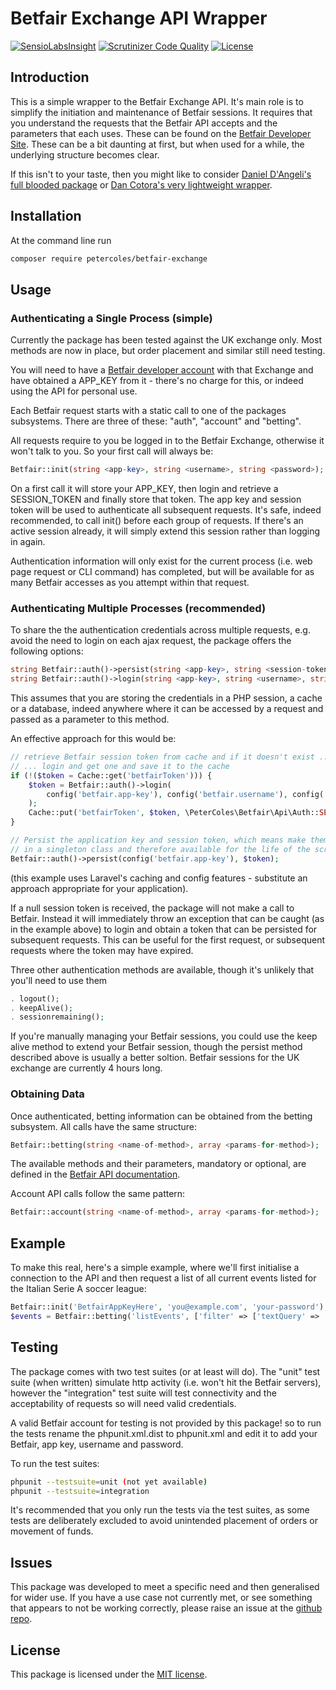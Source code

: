 # Betfair Exchange API Wrapper

[![SensioLabsInsight](https://insight.sensiolabs.com/projects/1b24740e-5b91-467e-8d44-3a2c158fafaa/mini.png)](https://insight.sensiolabs.com/projects/1b24740e-5b91-467e-8d44-3a2c158fafaa)
[![Scrutinizer Code Quality](https://scrutinizer-ci.com/g/petercoles/Betfair-Exchange/badges/quality-score.png?b=master)](https://scrutinizer-ci.com/g/petercoles/Betfair-Exchange/?branch=master)
[![License](http://img.shields.io/:license-mit-blue.svg)](http://doge.mit-license.org)

## Introduction

This is a simple wrapper to the Betfair Exchange API. It's main role is to simplify the initiation and maintenance of Betfair sessions. It requires that you understand the requests that the Betfair API accepts and the parameters that each uses. These can be found on the [Betfair Developer Site](http://docs.developer.betfair.com/docs). These can be a bit daunting at first, but when used for a while, the underlying structure becomes clear.

If this isn't to your taste, then you might like to consider [Daniel D'Angeli's full blooded package](https://github.com/danieledangeli/betfair-php) or [Dan Cotora's very lightweight wrapper](https://github.com/dcro/simple-betfair-php-api).

## Installation

At the command line run

``` bash
composer require petercoles/betfair-exchange
```

## Usage

### Authenticating a Single Process (simple)

Currently the package has been tested against the UK exchange only. Most methods are now in place, but order placement and similar still need testing.

You will need to have a [Betfair developer account](https://developer.betfair.com/) with that Exchange and have obtained a APP_KEY from it - there's no charge for this, or indeed using the API for personal use.

Each Betfair request starts with a static call to one of the packages subsystems. There are three of these:  "auth", "account" and "betting".

All requests require to you be logged in to the Betfair Exchange, otherwise it won't talk to you. So your first call will always be:

``` php
Betfair::init(string <app-key>, string <username>, string <password>);
```

On a first call it will store your APP_KEY, then login and retrieve a SESSION_TOKEN and finally store that token. The app key and session token will be used to authenticate all subsequent requests. It's safe, indeed recommended, to call init() before each group of requests. If there's an active session already, it will simply extend this session rather than logging in again.

Authentication information will only exist for the current process (i.e. web page request or CLI command) has completed, but will be available for as many Betfair accesses as you attempt within that request.

### Authenticating Multiple Processes (recommended)

To share the the authentication credentials across multiple requests, e.g. avoid the need to login on each ajax request, the package offers the following options:

``` php
string Betfair::auth()->persist(string <app-key>, string <session-token>);
string Betfair::auth()->login(string <app-key>, string <username>, string <password>);
```

This assumes that you are storing the credentials in a PHP session, a cache or a database, indeed anywhere where it can be accessed by a request and passed as a parameter to this method.

An effective approach for this would be:

``` php
// retrieve Betfair session token from cache and if it doesn't exist ...
// ... login and get one and save it to the cache
if (!($token = Cache::get('betfairToken'))) {
    $token = Betfair::auth()->login(
        config('betfair.app-key'), config('betfair.username'), config('betfair.password')
    );
    Cache::put('betfairToken', $token, \PeterColes\Betfair\Api\Auth::SESSION_LENGTH);
}

// Persist the application key and session token, which means make them class variables
// in a singleton class and therefore available for the life of the script.
Betfair::auth()->persist(config('betfair.app-key'), $token);
```

(this example uses Laravel's caching and config features - substitute an approach appropriate for your application).

If a null session token is received, the package will not make a call to Betfair. Instead it will immediately throw an exception that can be caught (as in the example above) to login and obtain a token that can be persisted for subsequent requests. This can be useful for the first request, or subsequent requests where the token may have expired.

Three other authentication methods are available, though it's unlikely that you'll need to use them

``` php
. logout();
. keepAlive();
. sessionremaining();
```

If you're manually managing your Betfair sessions, you could use the keep alive method to extend your Betfair session, though the persist method described above is usually a better soltion. Betfair sessions for the UK exchange are currently 4 hours long.

### Obtaining Data

Once authenticated, betting information can be obtained from the betting subsystem. All calls have the same structure:

``` php
Betfair::betting(string <name-of-method>, array <params-for-method>);
```

The available methods and their parameters, mandatory or optional, are defined in the [Betfair API documentation](https://developer.betfair.com/exchange-api/).

Account API calls follow the same pattern:

``` php
Betfair::account(string <name-of-method>, array <params-for-method>);
```

## Example

To make this real, here's a simple example, where we'll first initialise a connection to the API and then request a list of all current events listed for the Italian Serie A soccer league:

``` php
Betfair::init('BetfairAppKeyHere', 'you@example.com', 'your-password');
$events = Betfair::betting('listEvents', ['filter' => ['textQuery' => 'Serie A']]);
```

## Testing

The package comes with two test suites (or at least will do). The "unit" test suite (when written) simulate http activity (i.e. won't hit the Betfair servers), however the "integration" test suite will test connectivity and the acceptability of requests so will need valid credentials.

A valid Betfair account for testing is not provided by this package! so to run the tests rename the phpunit.xml.dist to phpunit.xml and edit it to add your Betfair, app key, username and password.

To run the test suites:

``` bash
phpunit --testsuite=unit (not yet available)
phpunit --testsuite=integration
```

It's recommended that you only run the tests via the test suites, as some tests are deliberately excluded to avoid unintended placement of orders or movement of funds.

## Issues

This package was developed to meet a specific need and then generalised for wider use. If you have a use case not currently met, or see something that appears to not be working correctly, please raise an issue at the [github repo](https://github.com/petercoles/betfair-exchange/issues).

## License

This package is licensed under the [MIT license](http://opensource.org/licenses/MIT).
